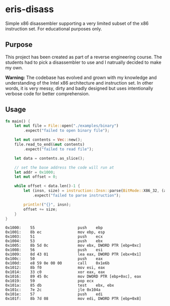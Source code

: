 # eris-disass
Simple x86 disassembler supporting a very limited subset of the x86 instruction set. For educational purposes only.

## Purpose
This project has been created as part of a reverse engineering course. The students had to pick a disassembler to use and I natrually decided to make my own.

**Warning:** The codebase has evolved and grown with my knowledge and
understanding of the Intel x86 architecture and instruction set. In other words, it is very messy, dirty and badly designed but uses intentionally
verbose code for better comprehension. 


## Usage
```rust
fn main() {
    let mut file = File::open("./examples/binary")
        .expect("failed to open binary file");

    let mut contents = Vec::new();
    file.read_to_end(&mut contents)
        .expect("failed to read file");

    let data = contents.as_slice();

    // set the base address the code will run at
    let addr = 0x1000;
    let mut offset = 0;

    while offset < data.len()-1 {
        let (insn, size) = instruction::Insn::parse(BitMode::X86_32, (addr+offset) as i32, &data[offset..])
            .expect("failed to parse instruction");

        println!("{}", insn);
        offset += size;
    }
}
```
```
0x1000:    55                  	push	ebp
0x1001:    8b ec               	mov	ebp, esp
0x1003:    51                  	push	ecx
0x1004:    53                  	push	ebx
0x1005:    8b 5d 0c            	mov	ebx, DWORD PTR [ebp+0xc]
0x1008:    56                  	push	esi
0x1009:    8d 43 01            	lea	eax, DWORD PTR [ebx+0x1]
0x100c:    50                  	push	eax
0x100d:    e8 59 0e 00 00      	call	0x1e6b
0x1012:    8b f0               	mov	esi, eax
0x1014:    33 c0               	xor	eax, eax
0x1016:    89 45 0c            	mov	DWORD PTR [ebp+0xc], eax
0x1019:    59                  	pop	ecx
0x101a:    85 db               	test	ebx, ebx
0x101c:    7e 2c               	jle	0x104a
0x101e:    57                  	push	edi
0x101f:    8b 7d 08            	mov	edi, DWORD PTR [ebp+0x8]
```
